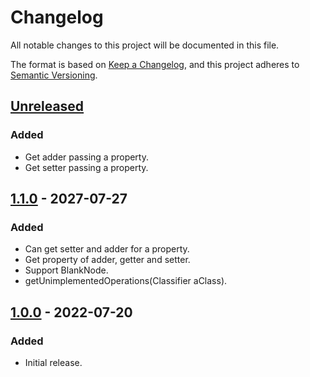 # Changelog

All notable changes to this project will be documented in this file.

The format is based on [Keep a Changelog](https://keepachangelog.com/en/1.0.0/),
and this project adheres to [Semantic Versioning](https://semver.org/spec/v2.0.0.html).

## [Unreleased]

### Added

- Get adder passing a property.
- Get setter passing a property.

## [1.1.0] - 2027-07-27

### Added

- Can get setter and adder for a property.
- Get property of adder, getter and setter.
- Support BlankNode.
- getUnimplementedOperations(Classifier aClass).

## [1.0.0] - 2022-07-20

### Added

- Initial release.

[unreleased]: https://github.com/datafoodconsortium/connector-codegen-common/compare/v1.1.0...HEAD
[1.1.0]: https://github.com/datafoodconsortium/connector-codegen-common/compare/v1.0.0...v1.1.0
[1.0.0]: https://github.com/datafoodconsortium/connector-codegen-common/releases/tag/v1.0.0
